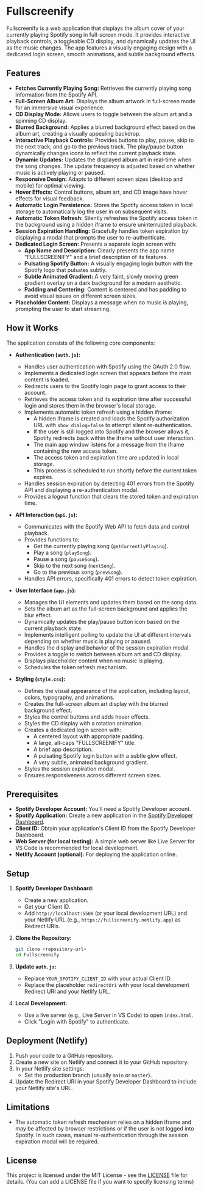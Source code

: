 # Fullscreenify

Fullscreenify is a web application that displays the album cover of your currently playing Spotify song in full-screen mode. It provides interactive playback controls, a toggleable CD display, and dynamically updates the UI as the music changes. The app features a visually engaging design with a dedicated login screen, smooth animations, and subtle background effects.

## Features

-   **Fetches Currently Playing Song:** Retrieves the currently playing song information from the Spotify API.
-   **Full-Screen Album Art:** Displays the album artwork in full-screen mode for an immersive visual experience.
-   **CD Display Mode:** Allows users to toggle between the album art and a spinning CD display.
-   **Blurred Background:** Applies a blurred background effect based on the album art, creating a visually appealing backdrop.
-   **Interactive Playback Controls:** Provides buttons to play, pause, skip to the next track, and go to the previous track. The play/pause button dynamically changes icons to reflect the current playback state.
-   **Dynamic Updates:** Updates the displayed album art in real-time when the song changes. The update frequency is adjusted based on whether music is actively playing or paused.
-   **Responsive Design:** Adapts to different screen sizes (desktop and mobile) for optimal viewing.
-   **Hover Effects:** Control buttons, album art, and CD image have hover effects for visual feedback.
-   **Automatic Login Persistence:** Stores the Spotify access token in local storage to automatically log the user in on subsequent visits.
-   **Automatic Token Refresh:** Silently refreshes the Spotify access token in the background using a hidden iframe to ensure uninterrupted playback.
-   **Session Expiration Handling:** Gracefully handles token expiration by displaying a modal that prompts the user to re-authenticate.
-   **Dedicated Login Screen:** Presents a separate login screen with:
    -   **App Name and Description:** Clearly presents the app name "FULLSCREENIFY" and a brief description of its features.
    -   **Pulsating Spotify Button:** A visually engaging login button with the Spotify logo that pulsates subtly.
    -   **Subtle Animated Gradient:** A very faint, slowly moving green gradient overlay on a dark background for a modern aesthetic.
    -   **Padding and Centering:** Content is centered and has padding to avoid visual issues on different screen sizes.
-   **Placeholder Content:** Displays a message when no music is playing, prompting the user to start streaming.

## How it Works

The application consists of the following core components:

-   **Authentication (`auth.js`):**
    -   Handles user authentication with Spotify using the OAuth 2.0 flow.
    -   Implements a dedicated login screen that appears before the main content is loaded.
    -   Redirects users to the Spotify login page to grant access to their account.
    -   Retrieves the access token and its expiration time after successful login and stores them in the browser's local storage.
    -   Implements automatic token refresh using a hidden iframe:
        -   A hidden iframe is created and loads the Spotify authorization URL with `show_dialog=false` to attempt silent re-authentication.
        -   If the user is still logged into Spotify and the browser allows it, Spotify redirects back within the iframe without user interaction.
        -   The main app window listens for a message from the iframe containing the new access token.
        -   The access token and expiration time are updated in local storage.
        -   This process is scheduled to run shortly before the current token expires.
    -   Handles session expiration by detecting 401 errors from the Spotify API and displaying a re-authentication modal.
    -   Provides a logout function that clears the stored token and expiration time.

-   **API Interaction (`api.js`):**
    -   Communicates with the Spotify Web API to fetch data and control playback.
    -   Provides functions to:
        -   Get the currently playing song (`getCurrentlyPlaying`).
        -   Play a song (`playSong`).
        -   Pause a song (`pauseSong`).
        -   Skip to the next song (`nextSong`).
        -   Go to the previous song (`prevSong`).
    -   Handles API errors, specifically 401 errors to detect token expiration.

-   **User Interface (`app.js`):**
    -   Manages the UI elements and updates them based on the song data.
    -   Sets the album art as the full-screen background and applies the blur effect.
    -   Dynamically updates the play/pause button icon based on the current playback state.
    -   Implements intelligent polling to update the UI at different intervals depending on whether music is playing or paused.
    -   Handles the display and behavior of the session expiration modal.
    -   Provides a toggle to switch between album art and CD display.
    -   Displays placeholder content when no music is playing.
    -   Schedules the token refresh mechanism.

-   **Styling (`style.css`):**
    -   Defines the visual appearance of the application, including layout, colors, typography, and animations.
    -   Creates the full-screen album art display with the blurred background effect.
    -   Styles the control buttons and adds hover effects.
    -   Styles the CD display with a rotation animation.
    -   Creates a dedicated login screen with:
        -   A centered layout with appropriate padding.
        -   A large, all-caps "FULLSCREENIFY" title.
        -   A brief app description.
        -   A pulsating Spotify login button with a subtle glow effect.
        -   A very subtle, animated background gradient.
    -   Styles the session expiration modal.
    -   Ensures responsiveness across different screen sizes.

## Prerequisites

-   **Spotify Developer Account:** You'll need a Spotify Developer account.
-   **Spotify Application:** Create a new application in the [Spotify Developer Dashboard](https://developer.spotify.com/dashboard/).
-   **Client ID:** Obtain your application's Client ID from the Spotify Developer Dashboard.
-   **Web Server (for local testing):** A simple web server like Live Server for VS Code is recommended for local development.
-   **Netlify Account (optional):** For deploying the application online.

## Setup

1. **Spotify Developer Dashboard:**
    -   Create a new application.
    -   Get your Client ID.
    -   Add `http://localhost:5500` (or your local development URL) and your Netlify URL (e.g., `https://fullscreenify.netlify.app`) as Redirect URIs.
2. **Clone the Repository:**

    ```bash
    git clone <repository-url>
    cd Fullscreenify
    ```
3. **Update `auth.js`:**
    -   Replace `YOUR_SPOTIFY_CLIENT_ID` with your actual Client ID.
    -   Replace the placeholder `redirectUri` with your local development Redirect URI and your Netlify URL.
4. **Local Development:**
    -   Use a live server (e.g., Live Server in VS Code) to open `index.html`.
    -   Click "Login with Spotify" to authenticate.

## Deployment (Netlify)

1. Push your code to a GitHub repository.
2. Create a new site on Netlify and connect it to your GitHub repository.
3. In your Netlify site settings:
    -   Set the production branch (usually `main` or `master`).
4. Update the Redirect URI in your Spotify Developer Dashboard to include your Netlify site's URL.

## Limitations

-   The automatic token refresh mechanism relies on a hidden iframe and may be affected by browser restrictions or if the user is not logged into Spotify. In such cases, manual re-authentication through the session expiration modal will be required.

## License

This project is licensed under the MIT License - see the [LICENSE](LICENSE) file for details. (You can add a LICENSE file if you want to specify licensing terms)